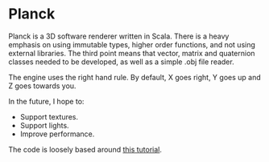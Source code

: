 # Planck

Planck is a 3D software renderer written in Scala.
There is a heavy emphasis on using immutable types, higher order functions,
and not using external libraries.
The third point means that vector, matrix and quaternion classes needed to be
developed, as well as a simple .obj file reader.

The engine uses the right hand rule. By default, X goes right, Y goes up and Z
goes towards you.

In the future, I hope to:
* Support textures.
* Support lights.
* Improve performance.

The code is loosely based around
[this tutorial](https://blogs.msdn.microsoft.com/davrous/2013/06/13/tutorial-series-learning-how-to-write-a-3d-soft-engine-from-scratch-in-c-typescript-or-javascript/).
